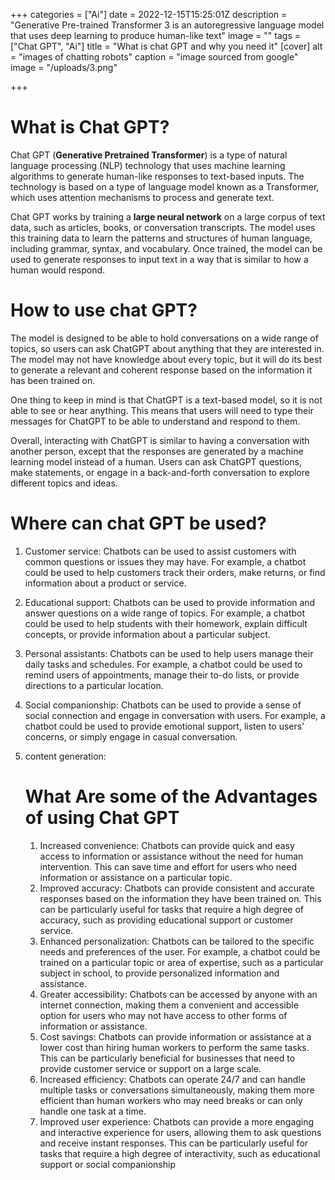 +++
categories = ["Ai"]
date = 2022-12-15T15:25:01Z
description = "Generative Pre-trained Transformer 3 is an autoregressive language model that uses deep learning to produce human-like text"
image = ""
tags = ["Chat GPT", "Ai"]
title = "What is chat GPT and why you need it"
[cover]
alt = "images of chatting robots"
caption = "image sourced from google"
image = "/uploads/3.png"

+++
# What is Chat GPT?

Chat GPT (**Generative Pretrained Transformer**) is a type of natural language processing (NLP) technology that uses machine learning algorithms to generate human-like responses to text-based inputs. The technology is based on a type of language model known as a Transformer, which uses attention mechanisms to process and generate text.

Chat GPT works by training a **large neural network** on a large corpus of text data, such as articles, books, or conversation transcripts. The model uses this training data to learn the patterns and structures of human language, including grammar, syntax, and vocabulary. Once trained, the model can be used to generate responses to input text in a way that is similar to how a human would respond.

# How to use chat GPT?

The model is designed to be able to hold conversations on a wide range of topics, so users can ask ChatGPT about anything that they are interested in. The model may not have knowledge about every topic, but it will do its best to generate a relevant and coherent response based on the information it has been trained on.

One thing to keep in mind is that ChatGPT is a text-based model, so it is not able to see or hear anything. This means that users will need to type their messages for ChatGPT to be able to understand and respond to them.

Overall, interacting with ChatGPT is similar to having a conversation with another person, except that the responses are generated by a machine learning model instead of a human. Users can ask ChatGPT questions, make statements, or engage in a back-and-forth conversation to explore different topics and ideas.

# Where can chat GPT be used?

1. Customer service: Chatbots can be used to assist customers with common questions or issues they may have. For example, a chatbot could be used to help customers track their orders, make returns, or find information about a product or service.
2. Educational support: Chatbots can be used to provide information and answer questions on a wide range of topics. For example, a chatbot could be used to help students with their homework, explain difficult concepts, or provide information about a particular subject.
3. Personal assistants: Chatbots can be used to help users manage their daily tasks and schedules. For example, a chatbot could be used to remind users of appointments, manage their to-do lists, or provide directions to a particular location.
4. Social companionship: Chatbots can be used to provide a sense of social connection and engage in conversation with users. For example, a chatbot could be used to provide emotional support, listen to users’ concerns, or simply engage in casual conversation.
5. content generation:

   # What Are some of the Advantages of using Chat GPT
   1. Increased convenience: Chatbots can provide quick and easy access to information or assistance without the need for human intervention. This can save time and effort for users who need information or assistance on a particular topic.
   2. Improved accuracy: Chatbots can provide consistent and accurate responses based on the information they have been trained on. This can be particularly useful for tasks that require a high degree of accuracy, such as providing educational support or customer service.
   3. Enhanced personalization: Chatbots can be tailored to the specific needs and preferences of the user. For example, a chatbot could be trained on a particular topic or area of expertise, such as a particular subject in school, to provide personalized information and assistance.
   4. Greater accessibility: Chatbots can be accessed by anyone with an internet connection, making them a convenient and accessible option for users who may not have access to other forms of information or assistance.
   5. Cost savings: Chatbots can provide information or assistance at a lower cost than hiring human workers to perform the same tasks. This can be particularly beneficial for businesses that need to provide customer service or support on a large scale.
   6. Increased efficiency: Chatbots can operate 24/7 and can handle multiple tasks or conversations simultaneously, making them more efficient than human workers who may need breaks or can only handle one task at a time.
   7. Improved user experience: Chatbots can provide a more engaging and interactive experience for users, allowing them to ask questions and receive instant responses. This can be particularly useful for tasks that require a high degree of interactivity, such as educational support or social companionship